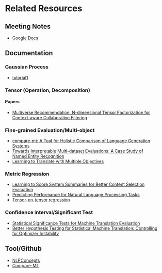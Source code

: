 # Related Resources


## Meeting Notes
* [Google Docs](https://docs.google.com/document/d/1Q7A6p1-8AHyFPuN0UY975UkFpyLDMNtkwrkKnNf9n9U/edit)


## Documentation



### Gaussian Process

* [tutorial1](https://www.apps.stat.vt.edu/leman/VTCourses/GPtutorial.pdf)


### Tensor (Operation, Decomposition)


#### Papers
* [Multiverse Recommendation: N-dimensional Tensor
Factorization for Context-aware Collaborative Filtering](https://xamat.github.io/pubs/karatzoglu-recsys-2010.pdf)




### Fine-grained Evaluation/Multi-object
* [compare-mt: A Tool for Holistic Comparison of Language Generation Systems](https://arxiv.org/pdf/1903.07926.pdf)
* [Towards Interpretable Multi-dataset Evaluations: A Case Study of Named Entity Recognition](#)
* [Learning to Translate with Multiple Objectives](http://cs.jhu.edu/~kevinduh/papers/duh12multiobj.pdf)

### Metric Regression
* [Learning to Score System Summaries for Better Content Selection Evaluation](https://www.aclweb.org/anthology/W17-4510.pdf)
* [Predicting Performance for Natural Language Processing Tasks](https://arxiv.org/pdf/2005.00870.pdf)
* [Tensor-on-tensor regression](https://arxiv.org/abs/1701.01037)





### Confidence Interval/Significant Test
* [Statistical Significance Tests for Machine Translation Evaluation](https://www.aclweb.org/anthology/W04-3250.pdf)
* [Better Hypothesis Testing for Statistical Machine Translation: Controlling for Optimizer Instability](https://www.aclweb.org/anthology/P11-2031.pdf)



## Tool/Github
* [NLPConcepts](https://github.com/neulab/nn4nlp-concepts)
* [Compare-MT](https://github.com/neulab/compare-mt)


